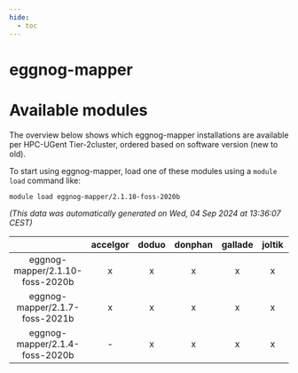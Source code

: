 ```yaml
---
hide:
  - toc
---
```


eggnog-mapper
=============

# Available modules


The overview below shows which eggnog-mapper installations are available per HPC-UGent Tier-2cluster, ordered based on software version (new to old).

To start using eggnog-mapper, load one of these modules using a `module load` command like:

```shell
module load eggnog-mapper/2.1.10-foss-2020b
```

*(This data was automatically generated on Wed, 04 Sep 2024 at 13:36:07 CEST)*  

| |accelgor|doduo|donphan|gallade|joltik|shinx|skitty|
| :---: | :---: | :---: | :---: | :---: | :---: | :---: | :---: |
|eggnog-mapper/2.1.10-foss-2020b|x|x|x|x|x|-|x|
|eggnog-mapper/2.1.7-foss-2021b|x|x|x|x|x|-|x|
|eggnog-mapper/2.1.4-foss-2020b|-|x|x|x|x|-|x|
